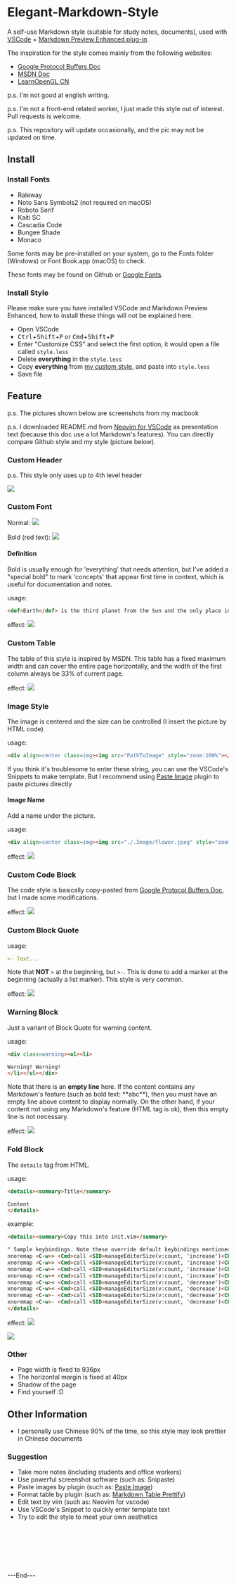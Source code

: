 # Elegant-Markdown-Style

A self-use Markdown style (suitable for study notes, documents), used with [VSCode](https://code.visualstudio.com/) + [Markdown Preview Enhanced plug-in](https://github.com/shd101wyy/markdown-preview-enhanced).

The inspiration for the style comes mainly from the following websites:
- [Google Protocol Buffers Doc](https://developers.google.com/protocol-buffers)
- [MSDN Doc](https://learn.microsoft.com/en-us/dotnet/api/system?view=net-7.0)
- [LearnOpenGL CN](https://learnopengl-cn.github.io/)

p.s. I'm not good at english writing.

p.s. I'm not a front-end related worker, I just made this style out of interest. Pull requests is welcome.

p.s. This repository will update occasionally, and the pic may not be updated on time.



## Install

### Install Fonts
- Raleway
- Noto Sans Symbols2 (not required on macOS)
- Roboto Serif
- Kaiti SC
- Cascadia Code
- Bungee Shade
- Monaco

Some fonts may be pre-installed on your system, go to the Fonts folder (Windows) or Font Book.app (macOS) to check.

These fonts may be found on Github or [Google Fonts](https://fonts.google.com/).

### Install Style
Please make sure you have installed VSCode and Markdown Preview Enhanced, how to install these things will not be explained here.

- Open VSCode
- <kbd>Ctrl</kbd>+<kbd>Shift</kbd>+<kbd>P</kbd> or <kbd>Cmd</kbd>+<kbd>Shift</kbd>+<kbd>P</kbd>
- Enter "Customize CSS" and select the first option, it would open a file called `style.less`
- Delete **everything** in the `style.less`
- Copy **everything** from [my custom style](src/Customize%20CSS.less), and paste into `style.less`
- Save file



## Feature

p.s. The pictures shown below are screenshots from my macbook

p.s. I downloaded README.md from [Neovim for VSCode](https://github.com/vscode-neovim/vscode-neovim/blob/master/README.md) as presentation text (because this doc use a lot Markdown's features). You can directly compare Github style and my style (picture below).

### Custom Header

p.s. This style only uses up to 4th level header

![](.Image/2023-01-11-16-36-33.png)

### Custom Font

Normal:
![](.Image/2023-01-11-16-50-41.png)

Bold (red text):
![](.Image/2023-01-11-16-52-20.png)

#### Definition
Bold is usually enough for 'everything' that needs attention, but I've added a "special bold" to mark 'concepts' that appear first time in context, which is useful for documentation and notes.

usage:
```markdown
<def>Earth</def> is the third planet from the Sun and the only place in the universe known to harbor life.
```

effect:
![](.Image/2023-01-11-15-46-49.png)

### Custom Table
The table of this style is inspired by MSDN. This table has a fixed maximum width and can cover the entire page horizontally, and the width of the first column always be 33% of current page.

effect:
![](.Image/2023-01-11-15-49-29.png)

### Image Style
The image is centered and the size can be controlled (I insert the picture by HTML code)

usage:
```markdown
<div align=center class=img><img src="PathToImage" style="zoom:100%"></br></div>
```

If you think it's troublesome to enter these string, you can use the VSCode's Snippets to make template. But I recommend using [Paste Image](https://marketplace.visualstudio.com/items?itemName=mushan.vscode-paste-image&ssr=false#overview) plugin to paste pictures directly

#### Image Name

Add a name under the picture.

usage:
```markdown
<div align=center class=img><img src="./.Image/flower.jpeg" style="zoom:100%"></br>flower</div>
```

effect:
![](.Image/2023-01-11-16-06-40.png)

### Custom Code Block

The code style is basically copy-pasted from [Google Protocol Buffers Doc](https://developers.google.com/protocol-buffers), but I made some modifications.

effect:
![](.Image/2023-01-11-16-07-40.png)

### Custom Block Quote

usage:
```markdown
>- Text...
```

Note that **NOT** `>` at the beginning, but `>-`. This is done to add a marker at the beginning (actually a list marker). This style is very common.

effect:
![](.Image/2023-01-11-16-14-10.png)

### Warning Block

Just a variant of Block Quote for warning content.

usage:
```markdown
<div class=warning><ul><li>

Warning! Warning!
</li></ul></div>
```

Note that there is an **empty line** here. If the content contains any Markdown's feature (such as bold text: \*\*abc\*\*), then you must have an empty line above content to display normally. On the other hand, if your content not using any Markdown's feature (HTML tag is ok), then this empty line is not necessary.

effect:
![](.Image/2023-01-11-16-17-38.png)

### Fold Block

The `details` tag from HTML.

usage:
```markdown
<details><summary>Title</summary>

Content
</details>
```

example:
```markdown
<details><summary>Copy this into init.vim</summary>

" Sample keybindings. Note these override default keybindings mentioned above.
nnoremap <C-w>> <Cmd>call <SID>manageEditorSize(v:count, 'increase')<CR>
xnoremap <C-w>> <Cmd>call <SID>manageEditorSize(v:count, 'increase')<CR>
nnoremap <C-w>+ <Cmd>call <SID>manageEditorSize(v:count, 'increase')<CR>
xnoremap <C-w>+ <Cmd>call <SID>manageEditorSize(v:count, 'increase')<CR>
nnoremap <C-w>< <Cmd>call <SID>manageEditorSize(v:count, 'decrease')<CR>
xnoremap <C-w>< <Cmd>call <SID>manageEditorSize(v:count, 'decrease')<CR>
nnoremap <C-w>- <Cmd>call <SID>manageEditorSize(v:count, 'decrease')<CR>
xnoremap <C-w>- <Cmd>call <SID>manageEditorSize(v:count, 'decrease')<CR>
</details>
```

effect:
![](.Image/2023-01-11-16-27-17.png)

![](.Image/2023-01-11-16-27-33.png)

### Other

- Page width is fixed to 936px
- The horizontal margin is fixed at 40px
- Shadow of the page
- Find yourself :D



## Other Information

- I personally use Chinese 90% of the time, so this style may look prettier in Chinese documents

### Suggestion
- Take more notes (including students and office workers)
- Use powerful screenshot software (such as: Snipaste)
- Paste images by plugin (such as: [Paste Image](https://marketplace.visualstudio.com/items?itemName=mushan.vscode-paste-image&ssr=false#overview))
- Format table by plugin (such as: [Markdown Table Prettify](https://marketplace.visualstudio.com/items?itemName=darkriszty.markdown-table-prettify&ssr=false#overview))
- Edit text by vim (such as: Neovim for vscode)
- Use VSCode's Snippet to quickly enter template text
- Try to edit the style to meet your own aesthetics







</br>
</br>
</br>
</br>
</br>
</br>
---End---
